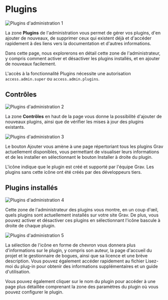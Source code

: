 <h1 class="rem">Plugins</h1>

![Plugins d'administration 1](https://learn.getgrav.org/user/pages/05.admin-panel/04.plugins/plugins.png)

La zone **Plugins** de l'administration vous permet de gérer vos plugins, d'en ajouter de nouveaux, de supprimer ceux qui existent déjà et d'accéder rapidement à des liens vers la documentation et d'autres informations.

Dans cette page, nous explorerons en détail cette zone de l'administrateur, y compris comment activer et désactiver les plugins installés, et en ajouter de nouveaux facilement.

<div class="notice info">
L'accès à la fonctionnalité Plugins nécessite une autorisation <code>access.admin.super</code> ou <code>access.admin.plugins</code>.
</div>

<h2 id="Contrôles">Contrôles
<a href="#Contrôles" class="toc-anchor after"></a></h2>

![Plugins d'administration 2](https://learn.getgrav.org/user/pages/05.admin-panel/04.plugins/plugins-1.png)

La zone **Contrôles** en haut de la page vous donne la possibilité d'ajouter de nouveaux plugins, ainsi que de vérifier les mises à jour des plugins existants.

![Plugins d'administration 3](https://learn.getgrav.org/user/pages/05.admin-panel/04.plugins/plugins-2.png)


Le bouton <i class="fa fa-plus"></i> Ajouter vous amène à une page répertoriant tous les plugins Grav actuellement disponibles, vous permettant de visualiser leurs informations et de les installer en sélectionnant le bouton <i class="fa fa-plus"></i>  Installer à droite du plugin.

<div class="notice note">
L'icône <i class="fa fa-check-circle"></i> indique que le plugin est créé et supporté par l'équipe Grav. Les plugins sans cette icône ont été créés par des développeurs tiers.
</div>

<h2 id="Plugins installés">Plugins installés
<a href="#Plugins installés" class="toc-anchor after"></a></h2>

![Plugins d'administration 4](https://learn.getgrav.org/user/pages/05.admin-panel/04.plugins/plugins-4.png)

Cette zone de l'administrateur des plugins vous montre, en un coup d'œil, quels plugins sont actuellement installés sur votre site Grav. De plus, vous pouvez activer et désactiver ces plugins en sélectionnant l'icône <i class="fa fa-toggle-on"></i> bascule à droite de chaque plugin.

![Plugins d'administration 5](https://learn.getgrav.org/user/pages/05.admin-panel/04.plugins/plugins-3.png)

La sélection de l'icône <i class="fa fa-chevron-down"></i> en forme de chevron vous donnera plus d'informations sur le plugin, y compris son auteur, la page d'accueil du projet et le gestionnaire de bogues, ainsi que sa licence et une brève description. Vous pouvez également accéder rapidement au fichier Lisez-moi du plug-in pour obtenir des informations supplémentaires et un guide d'utilisation.

Vous pouvez également cliquer sur le nom du plugin pour accéder à une page plus détaillée comprenant la zone des paramètres du plugin où vous pouvez configurer le plugin.

